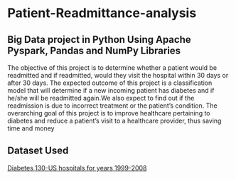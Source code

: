 # Patient-Readmittance-analysis

## Big Data project in Python Using Apache Pyspark, Pandas and NumPy Libraries

The objective of this project is to determine whether a patient would be readmitted and if readmitted,
would they visit the hospital within 30 days or after 30 days. The expected outcome of this project is a
classification model that will determine if a new incoming patient has diabetes and if he/she will be readmitted
again.We also expect to find out if the readmission is due to incorrect treatment or the patient’s condition.
The overarching goal of this project is to improve healthcare pertaining to diabetes and reduce a patient’s visit
to a healthcare provider, thus saving time and money 
 
 ## Dataset Used
 
 [Diabetes 130-US hospitals for years 1999-2008](https://archive.ics.uci.edu/ml/datasets/diabetes+130-us+hospitals+for+years+1999-2008)
